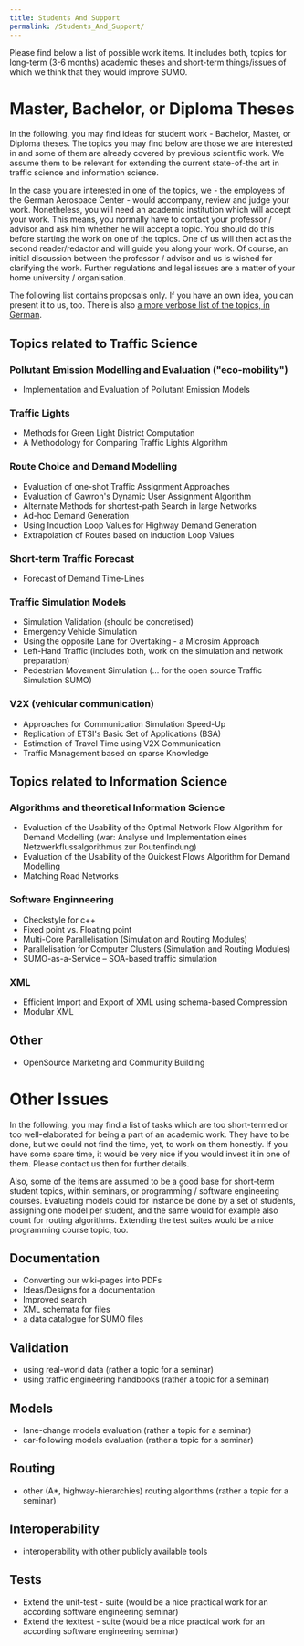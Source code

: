 ```yaml
---
title: Students And Support
permalink: /Students_And_Support/
---
```


Please find below a list of possible work items. It includes both,
topics for long-term (3-6 months) academic theses and short-term
things/issues of which we think that they would improve SUMO.

# Master, Bachelor, or Diploma Theses

In the following, you may find ideas for student work - Bachelor,
Master, or Diploma theses. The topics you may find below are those we
are interested in and some of them are already covered by previous
scientific work. We assume them to be relevant for extending the current
state-of-the art in traffic science and information science.

In the case you are interested in one of the topics, we - the employees
of the German Aerospace Center - would accompany, review and judge your
work. Nonetheless, you will need an academic institution which will
accept your work. This means, you normally have to contact your
professor / advisor and ask him whether he will accept a topic. You
should do this before starting the work on one of the topics. One of us
will then act as the second reader/redactor and will guide you along
your work. Of course, an initial discussion between the professor /
advisor and us is wished for clarifying the work. Further regulations
and legal issues are a matter of your home university / organisation.

The following list contains proposals only. If you have an own idea, you
can present it to us, too. There is also [a more verbose list of the
topics, in German](DiplomStudArb.md).

## Topics related to Traffic Science

### Pollutant Emission Modelling and Evaluation ("eco-mobility")

- Implementation and Evaluation of Pollutant Emission Models

### Traffic Lights

- Methods for Green Light District Computation
- A Methodology for Comparing Traffic Lights Algorithm

### Route Choice and Demand Modelling

- Evaluation of one-shot Traffic Assignment Approaches
- Evaluation of Gawron's Dynamic User Assignment Algorithm
- Alternate Methods for shortest-path Search in large Networks
- Ad-hoc Demand Generation
- Using Induction Loop Values for Highway Demand Generation
- Extrapolation of Routes based on Induction Loop Values

### Short-term Traffic Forecast

- Forecast of Demand Time-Lines

### Traffic Simulation Models

- Simulation Validation (should be concretised)
- Emergency Vehicle Simulation
- Using the opposite Lane for Overtaking - a Microsim Approach
- Left-Hand Traffic (includes both, work on the simulation and network
  preparation)
- Pedestrian Movement Simulation (... for the open source Traffic
  Simulation SUMO)

### V2X (vehicular communication)

- Approaches for Communication Simulation Speed-Up
- Replication of ETSI's Basic Set of Applications (BSA)
- Estimation of Travel Time using V2X Communication
- Traffic Management based on sparse Knowledge

## Topics related to Information Science

### Algorithms and theoretical Information Science

- Evaluation of the Usability of the Optimal Network Flow Algorithm
  for Demand Modelling (war: Analyse und Implementation eines
  Netzwerkflussalgorithmus zur Routenfindung)
- Evaluation of the Usability of the Quickest Flows Algorithm for
  Demand Modelling
- Matching Road Networks

### Software Enginneering

- Checkstyle for c++
- Fixed point vs. Floating point
- Multi-Core Parallelisation (Simulation and Routing Modules)
- Parallelisation for Computer Clusters (Simulation and Routing
  Modules)
- SUMO-as-a-Service – SOA-based traffic simulation

### XML

- Efficient Import and Export of XML using schema-based Compression
- Modular XML

## Other

- OpenSource Marketing and Community Building

# Other Issues

In the following, you may find a list of tasks which are too
short-termed or too well-elaborated for being a part of an academic
work. They have to be done, but we could not find the time, yet, to work
on them honestly. If you have some spare time, it would be very nice if
you would invest it in one of them. Please contact us then for further
details.

Also, some of the items are assumed to be a good base for short-term
student topics, within seminars, or programming / software engineering
courses. Evaluating models could for instance be done by a set of
students, assigning one model per student, and the same would for
example also count for routing algorithms. Extending the test suites
would be a nice programming course topic, too.

## Documentation

- Converting our wiki-pages into PDFs
- Ideas/Designs for a documentation
- Improved search
- XML schemata for files
- a data catalogue for SUMO files

## Validation

- using real-world data (rather a topic for a seminar)
- using traffic engineering handbooks (rather a topic for a seminar)

## Models

- lane-change models evaluation (rather a topic for a seminar)
- car-following models evaluation (rather a topic for a seminar)

## Routing

- other (A\*, highway-hierarchies) routing algorithms (rather a topic
  for a seminar)

## Interoperability

- interoperability with other publicly available tools

## Tests

- Extend the unit-test - suite (would be a nice practical work for an
  according software engineering seminar)
- Extend the texttest - suite (would be a nice practical work for an
  according software engineering seminar)